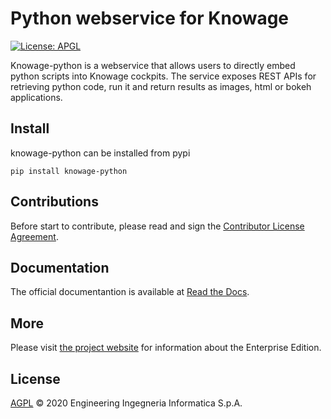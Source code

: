 # Python webservice for Knowage

[![License: APGL](https://img.shields.io/github/license/KnowageLabs/Knowage-Server.svg)](https://opensource.org/licenses/AGPL-3.0)

Knowage-python is a webservice that allows users to directly embed python scripts into Knowage cockpits.
The service exposes REST APIs for retrieving python code, run it and return results as images, html or bokeh applications.

## Install

knowage-python can be installed from pypi
```
pip install knowage-python
```

## Contributions

Before start to contribute, please read and sign the
[Contributor License Agreement](https://www.clahub.com/agreements/KnowageLabs/Knowage-Server).

## Documentation

The official documentantion is available at
[Read the Docs](http://knowage-suite.readthedocs.io/).

## More

Please visit [the project website](http://www.knowage-suite.com) for information
about the Enterprise Edition.

## License

[AGPL](LICENSE) © 2020 Engineering Ingegneria Informatica S.p.A.